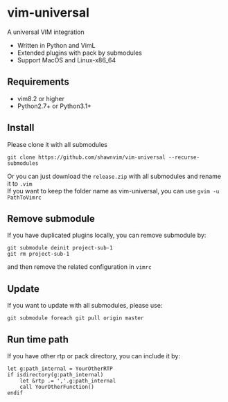 vim-universal
=======
A universal VIM integration

 - Written in Python and VimL
 - Extended plugins with pack by submodules
 - Support MacOS and Linux-x86_64

Requirements
------------

 - vim8.2 or higher
 - Python2.7+ or Python3.1+

Install
-----
Please clone it with all submodules
```
git clone https://github.com/shawnvim/vim-universal --recurse-submodules
```
Or you can just download the `release.zip` with all submodules and rename it to `.vim`  
If you want to keep the folder name as vim-universal, you can use `gvim -u PathToVimrc`

Remove submodule
-----
If you have duplicated plugins locally, you can remove submodule by:
```
git submodule deinit project-sub-1
git rm project-sub-1
```
and then remove the related configuration in `vimrc`

Update
-----
If you want to update with all submodules, please use:
```
git submodule foreach git pull origin master
```

Run time path
-----
If you have other rtp or pack directory, you can include it by:
```vim
let g:path_internal = YourOtherRTP
if isdirectory(g:path_internal)
    let &rtp .= ','.g:path_internal
    call YourOtherFunction()
endif
```

